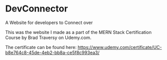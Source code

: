 # DevConnector
A Website for developers to Connect over

This was the website I made as a part of the MERN Stack Certification Course by Brad Traversy on Udemy.com.

The certificate can be found here:
https://www.udemy.com/certificate/UC-b8e764c8-45de-4eb2-bb8a-ce5f8c993ea3/
